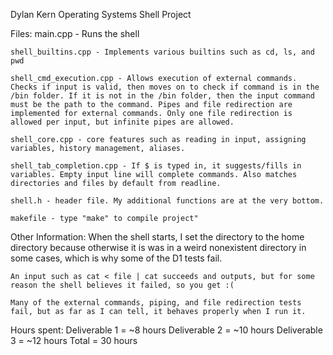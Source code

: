 Dylan Kern
Operating Systems
Shell Project

Files: 
    main.cpp - Runs the shell

    shell_builtins.cpp - Implements various builtins such as cd, ls, and pwd

    shell_cmd_execution.cpp - Allows execution of external commands. Checks if input is valid, then moves on to check if command is in the /bin folder. If it is not in the /bin folder, then the input command must be the path to the command. Pipes and file redirection are implemented for external commands. Only one file redirection is allowed per input, but infinite pipes are allowed.

    shell_core.cpp - core features such as reading in input, assigning variables, history management, aliases.

    shell_tab_completion.cpp - If $ is typed in, it suggests/fills in variables. Empty input line will complete commands. Also matches directories and files by default from readline.

    shell.h - header file. My additional functions are at the very bottom.

    makefile - type "make" to compile project"

Other Information:
    When the shell starts, I set the directory to the home directory because otherwise it is was in a weird nonexistent directory in some cases, which is why some of the D1 tests fail.

    An input such as cat < file | cat succeeds and outputs, but for some reason the shell believes it failed, so you get :(

    Many of the external commands, piping, and file redirection tests fail, but as far as I can tell, it behaves properly when I run it.

Hours spent:
    Deliverable 1 = ~8 hours
    Deliverable 2 = ~10 hours
    Deliverable 3 = ~12 hours
    Total = 30 hours
